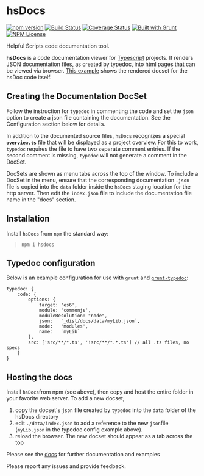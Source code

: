 hsDocs 
========
[![npm version](https://badge.fury.io/js/hsdocs.svg)](https://badge.fury.io/js/hsdocs) 
[![Build Status](https://travis-ci.org/HelpfulScripts/hsDocs.svg?branch=master)](https://travis-ci.org/HelpfulScripts/hsDocs)
[![Coverage Status](https://coveralls.io/repos/github/HelpfulScripts/hsDocs/badge.svg?branch=master)](https://coveralls.io/github/HelpfulScripts/hsDocs?branch=master)
[![Built with Grunt](https://cdn.gruntjs.com/builtwith.svg)](https://gruntjs.com/) 
[![NPM License](https://img.shields.io/badge/license-MIT-brightgreen.svg)](https://www.npmjs.com/package/hsdocs)

Helpful Scripts code documentation tool.

**hsDocs**  is a code documentation viewer for [Typescript](https://www.typescriptlang.org) projects.
It renders JSON documentation files, as created by [typedoc](http://typedoc.org), into html pages that can be viewed via browser. [This example](https://helpfulscripts.github.io/hsDocs/#!/api/hsDocs/0) shows the rendered docset for the hsDoc code itself.

## Creating the Documentation DocSet
Follow the instruction for `typedoc` in commenting the code and set the `json` option to create a 
json file containing the documentation. See the Configuration section below for details.

In addition to the documented source files, `hsDocs` recognizes a special **`overview.ts`** file 
that will be displayed as a project overview. 
For this to work, `typedoc` requires the file to have two separate comment entries.
If the second comment is missing, `typedoc` will not generate a comment in the DocSet.

DocSets are shown as menu tabs across the top of the window. To include a DocSet in the menu, ensure that the 
corresponding documentation `.json` file is copied into the `data` folder inside the `hsDocs` staging location 
for the http server. Then edit the `index.json` file to include the documentation file name in the "docs" section. 

## Installation
Install `hsDocs` from `npm` the standard way:
> `npm i hsdocs`

## Typedoc configuration
Below is an example configuration for use with `grunt` and [`grunt-typedoc`](https://www.npmjs.com/package/grunt-typedoc): 
```
typedoc: {
    code: {
        options: {
            target: 'es6',
            module: 'commonjs',
            moduleResolution: "node",
            json:   `_dist/docs/data/myLib.json`,
            mode:   'modules',
            name:   `myLib`
        },
        src: ['src/**/*.ts', '!src/**/*.*.ts'] // all .ts files, no specs
    }
}
```

## Hosting the docs
Install `hsDocs`from npm (see above), then copy and host the entire folder in your favorite web server.
To add a new docset, 
1. copy the docset's `json` file created by `typedoc` into the `data` folder of the hsDocs directory
2. edit `./data/index.json` to add a reference to the new `json`file (`myLib.json` in the typedoc config example above).
3. reload the browser. The new docset should appear as a tab across the top

Please see the [docs](https://helpfulscripts.github.io/hsDocs/#!/api/hsDocs/0) for further documentation and examples

Please report any issues and provide feedback.
 